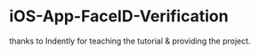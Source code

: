 # iOS-App-FaceID-Verification
thanks to Indently for teaching the tutorial & providing the project.
